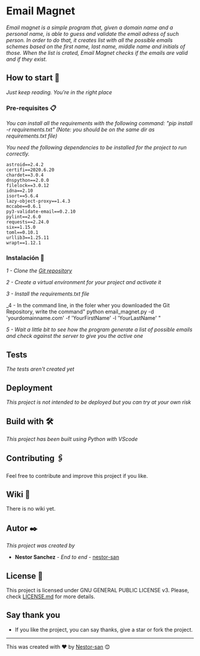 # Email Magnet

_Email magnet is a simple program that, given a domain name and a personal name, is able
to guess and validate the email adress of such person. 
In order to do that, it creates list with all the possible emails schemes based on the first name,
last name, middle name and initials of those. 
When the list is crated, Email Magnet checks if the emails are valid and if they exist._

## How to start 🚀

_Just keep reading. You're in the right place_



### Pre-requisites 📋

_You can install all the requirements with the following command:_
_"pip install -r requirements.txt"_
_(Note: you should be on the same dir as requirements.txt file)_ 


_You need the following dependencies to be installed for the project to run correctly._

```
astroid==2.4.2
certifi==2020.6.20
chardet==3.0.4
dnspython==2.0.0
filelock==3.0.12
idna==2.10
isort==5.6.4
lazy-object-proxy==1.4.3
mccabe==0.6.1
py3-validate-email==0.2.10
pylint==2.6.0
requests==2.24.0
six==1.15.0
toml==0.10.1
urllib3==1.25.11
wrapt==1.12.1
```

### Instalación 🔧

_1 - Clone the [Git repository](https://github.com/nestor-san/email_magnet.git)_

_2 - Create a virtual environment for your project and activate it_

_3 - Install the requirements.txt file_

_4 - In the command line, in the foler wher you downloaded the Git Repository, write the command" python email_magnet.py -d 'yourdomainname.com' -f 'YourFirstName' -l 'YourLastName' "

_5 - Wait a little bit to see how the program generate a list of possible emails and check against the server to give you the active one_


## Tests

_The tests aren't created yet_


## Deployment

_This project is not intended to be deployed but you can try at your own risk_

## Build with 🛠️

_This project has been built using Python with VScode_


## Contributing 🖇️

Feel free to contribute and improve this project if you like.

## Wiki 📖

There is no wiki yet.


## Autor ✒️

_This project was created by_

* **Nestor Sanchez** - *End to end* - [nestor-san](https://github.com/nestor-san)


## License 📄

This project is licensed under GNU GENERAL PUBLIC LICENSE v3. Please, check [LICENSE.md](LICENSE) for more details.

## Say thank you

* If you like the project, you can say thanks, give a star or fork the project. 


---
This was created with ❤️ by [Nestor-san](https://github.com/nestor-san) 😊

